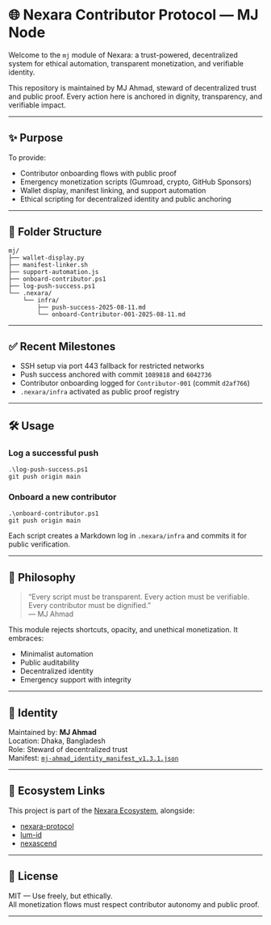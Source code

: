 # 🌐 Nexara Contributor Protocol — MJ Node

Welcome to the `mj` module of Nexara: a trust-powered, decentralized system for ethical automation, transparent monetization, and verifiable identity.

This repository is maintained by MJ Ahmad, steward of decentralized trust and public proof. Every action here is anchored in dignity, transparency, and verifiable impact.

---

## ✨ Purpose

To provide:
- Contributor onboarding flows with public proof
- Emergency monetization scripts (Gumroad, crypto, GitHub Sponsors)
- Wallet display, manifest linking, and support automation
- Ethical scripting for decentralized identity and public anchoring

---

## 📁 Folder Structure

```
mj/
├── wallet-display.py
├── manifest-linker.sh
├── support-automation.js
├── onboard-contributor.ps1
├── log-push-success.ps1
└── .nexara/
    └── infra/
        ├── push-success-2025-08-11.md
        └── onboard-Contributor-001-2025-08-11.md
```

---

## ✅ Recent Milestones

- SSH setup via port 443 fallback for restricted networks
- Push success anchored with commit `1089818` and `6042736`
- Contributor onboarding logged for `Contributor-001` (commit `d2af766`)
- `.nexara/infra` activated as public proof registry

---

## 🛠️ Usage

### Log a successful push
```
.\log-push-success.ps1
git push origin main
```

### Onboard a new contributor
```
.\onboard-contributor.ps1
git push origin main
```

Each script creates a Markdown log in `.nexara/infra` and commits it for public verification.

---

## 🧭 Philosophy

> “Every script must be transparent. Every action must be verifiable. Every contributor must be dignified.”  
> — MJ Ahmad

This module rejects shortcuts, opacity, and unethical monetization. It embraces:
- Minimalist automation
- Public auditability
- Decentralized identity
- Emergency support with integrity

---

## 🔐 Identity

Maintained by: **MJ Ahmad**  
Location: Dhaka, Bangladesh  
Role: Steward of decentralized trust  
Manifest: [`mj-ahmad_identity_manifest_v1.3.1.json`](https://ipfs.io/ipfs/bafybeid2bmb5edbdff6h3iakwwk6qfosvuuz6b52pdi4hows3nfvvivxay)

---

## 🌱 Ecosystem Links

This project is part of the [Nexara Ecosystem](https://github.com/mj-nexara), alongside:

- [nexara-protocol](https://github.com/mj-nexara/nexara-protocol)
- [lum-id](https://github.com/mj-nexara/lum-id)
- [nexascend](https://github.com/mj-nexara/nexascend)

---

## 📜 License

MIT — Use freely, but ethically.  
All monetization flows must respect contributor autonomy and public proof.

---